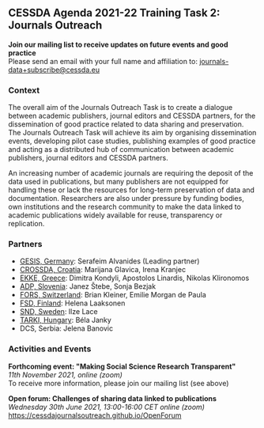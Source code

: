 ## CESSDA Agenda 2021-22 Training Task 2: Journals Outreach

**Join our mailing list to receive updates on future events and good practice** <br>
Please send an email with your full name and affiliation to: <a href="mailto: journals-data+subscribe@cessda.eu">journals-data+subscribe@cessda.eu</a>

### Context
The overall aim of the Journals Outreach Task is to create a dialogue between academic publishers, journal editors and CESSDA partners, for the dissemination of good practice related to data sharing and preservation. The Journals Outreach Task will achieve its aim by organising dissemination events, developing  pilot case studies, publishing examples of good practice and acting as a distributed hub of communication between academic publishers, journal editors and CESSDA partners.

An increasing number of academic journals are requiring the deposit of the data used in publications, but many publishers are not equipped for handling these or lack the resources for long-term preservation of data and documentation. Researchers are also under pressure by funding bodies, own institutions and the research community to make the data linked to academic publications widely available for reuse, transparency or replication.

### Partners
- [GESIS, Germany](https://www.gesis.org/en/institute/departments/data-services-for-the-social-sciences): Serafeim Alvanides (Leading partner) <br>
- [CROSSDA, Croatia](https://www.crossda.hr): Marijana Glavica, Irena Kranjec <br>
- [EKKE, Greece](https://www.ekke.gr/en): Dimitra Kondyli, Apostolos Linardis, Nikolas Klironomos <br>
- [ADP, Slovenia](https://www.adp.fdv.uni-lj.si/eng/): Janez Štebe, Sonja Bezjak <br>
- [FORS, Switzerland](https://forscenter.ch): Brian Kleiner, Emilie Morgan de Paula <br>
- [FSD, Finland](https://www.fsd.tuni.fi/en/services): Helena Laaksonen <br>
- [SND, Sweden](https://snd.gu.se/en): Ilze Lace <br>
- [TARKI, Hungary](https://adatbank.tarki.hu/en): Béla Janky <br>
- DCS, Serbia: Jelena Banovic <br>

### Activities and Events
**Forthcoming event: "Making Social Science Research Transparent"** <br>
_11th November 2021, online (zoom)_ <br>
To receive more information, please join our mailing list (see above) <br>

**Open forum: Challenges of sharing data linked to publications** <br>
_Wednesday 30th June 2021, 13:00-16:00 CET online (zoom)_ <br>
<a href="https://cessdajournalsoutreach.github.io/OpenForum" target="_blank">https://cessdajournalsoutreach.github.io/OpenForum</a>
<br>

<!--
```markdown
# Header 1
## Header 2
### Header 3
- Bulleted
- List
1. Numbered
2. List
**Bold** and _Italic_ and `Code` text
[Link](url) and ![Image](src)
```

For more details see [GitHub Flavored Markdown](https://guides.github.com/features/mastering-markdown/).

### Jekyll Themes
Your Pages site will use the layout and styles from the Jekyll theme you have selected in your [repository settings](https://github.com/pmarsceill/test-jtd/settings). The name of this theme is saved in the Jekyll `_config.yml` configuration file.

### Support or Contact
Having trouble with Pages? Check out our [documentation](https://help.github.com/categories/github-pages-basics/) or [contact support](https://github.com/contact) and we’ll help you sort it out.
-->
